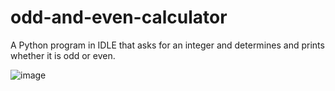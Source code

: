 # odd-and-even-calculator

A Python program in IDLE that asks for an integer and determines and prints whether it is odd or even.

![image](https://user-images.githubusercontent.com/7147957/94886998-1c5b5680-0443-11eb-9ad5-349bf605e98f.png)

